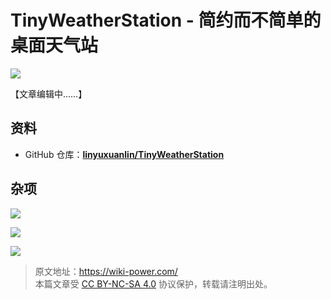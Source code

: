 # TinyWeatherStation - 简约而不简单的桌面天气站

![](https://f004.backblazeb2.com/file/wiki-media/img/202308132245962.png)

【文章编辑中……】

## 资料

- GitHub 仓库：[**linyuxuanlin/TinyWeatherStation**](https://github.com/linyuxuanlin/TinyWeatherStation)

## 杂项

![](https://f004.backblazeb2.com/file/wiki-media/img/202308132244295.png)

![](https://f004.backblazeb2.com/file/wiki-media/img/202308132245903.png)

![](https://f004.backblazeb2.com/file/wiki-media/img/202308132245214.png)

> 原文地址：<https://wiki-power.com/>  
> 本篇文章受 [CC BY-NC-SA 4.0](https://creativecommons.org/licenses/by/4.0/deed.zh) 协议保护，转载请注明出处。

